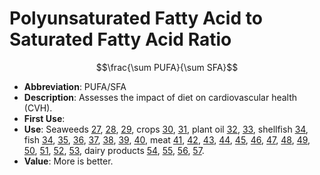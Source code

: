 # Polyunsaturated Fatty Acid to Saturated Fatty Acid Ratio

$$\frac{\sum PUFA}{\sum SFA}$$

* **Abbreviation**: PUFA/SFA
* **Description**: Assesses the impact of diet on cardiovascular health (CVH).
* **First Use**:
* **Use**: Seaweeds [27], [28], [29], crops [30], [31], plant oil [32], [33], shellfish [34], fish [34], [35], [36], [37], [38], [39], [40], meat [41], [42], [43], [44], [45], [46], [47], [48], [49], [50], [51], [52], [53], dairy products [54], [55], [56], [57].
* **Value**: More is better.

[27]: https://doi.org/10.1007/s10811-010-9578-7 "Kumar2011"
[28]: https://doi.org/10.1016/j.foodchem.2016.10.066 "Chan2017"
[29]: https://doi.org/10.3390/md14040068 "Chen2016"
[30]: https://doi.org/10.1002/jsfa.7049 "Calabrò2015"
[31]: https://doi.org/10.1111/jpn.12687 "Chiofalo2018"
[32]: https://doi.org/10.1002/fsn3.1231 "Farajzadeh Alan2019"
[33]: https://doi.org/10.1002/ejlt.200900231 "Filip2011"
[34]: https://doi.org/10.3390/foods9020233 "Rincón-Cervera2020"
[35]: https://doi.org/10.3390/ani10050778 "Skałecki2020"
[36]: https://doi.org/10.1016/j.foodchem.2014.03.055 "Fernandes2014"
[37]: https://doi.org/10.1016/j.foodchem.2013.10.012 "Hosseini2014"
[38]: https://doi.org/10.1080/10498850.2018.1559905 "Sreelakshmi2019"
[39]: https://doi.org/10.5539/jfr.v3n3p105 "Tonial2014"
[40]: https://doi.org/10.1016/j.aquaculture.2016.03.009 "Rombenso2016"
[41]: https://doi.org/10.1111/asj.13266 "Hao2019"
[42]: https://doi.org/10.1017/S1751731115002554 "Castro2016"
[43]: https://doi.org/10.1017/S1751731115001731 "Majdoub-Mathlouthi2015"
[44]: https://doi.org/10.1016/j.meatsci.2013.03.007 "Realini2013"
[45]: https://doi.org/10.1017/S1751731111000048 "Brogna2011"
[46]: https://doi.org/10.1016/j.meatsci.2012.02.033 "Correa2012"
[47]: https://doi.org/10.1016/j.foodchem.2006.01.006 "Fernández2007"
[48]: https://doi.org/10.1071/AN19305 "Winiarska-Mieczan2020"
[49]: https://doi.org/10.1017/S1751731114000093 "Alvarenga2014"
[50]: https://doi.org/10.1002/ejlt.201700470 "Mir2018"
[51]: https://doi.org/10.1080/09064702.2011.560179 "Turner2011"
[52]: https://doi.org/10.1017/S175173111300236X "Lorenzo2014"
[53]: https://doi.org/10.1002/jsfa.10070 "Pires2020"
[54]: https://doi.org/10.1007/s13594-015-0234-5 "Sinanoglou2015"
[55]: https://doi.org/10.4314/sajas.v48i3.11 "Mierliță2018"
[56]: https://doi.org/10.1016/j.foodchem.2013.09.009 "Nantapo2014"
[57]: https://doi.org/10.1017/S1751731116001130 "Bonanno2016"
